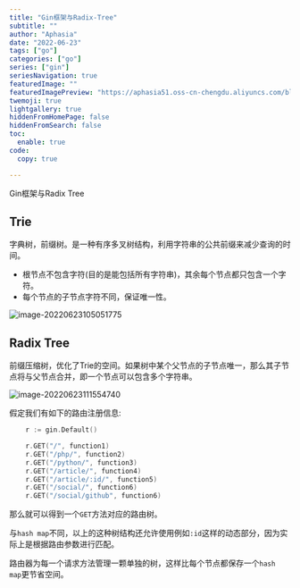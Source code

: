 ```yaml
---
title: "Gin框架与Radix-Tree"
subtitle: ""
author: "Aphasia"
date: "2022-06-23"
tags: ["go"]
categories: ["go"]
series: ["gin"]
seriesNavigation: true
featuredImage: ""
featuredImagePreview: "https://aphasia51.oss-cn-chengdu.aliyuncs.com/blog/gin.jpg"
twemoji: true
lightgallery: true
hiddenFromHomePage: false
hiddenFromSearch: false
toc:
  enable: true
code:
  copy: true

---
```


Gin框架与Radix Tree

<!--more-->

## Trie

字典树，前缀树。是一种有序多叉树结构，利用字符串的公共前缀来减少查询的时间。

- 根节点不包含字符(目的是能包括所有字符串)，其余每个节点都只包含一个字符。
- 每个节点的子节点字符不同，保证唯一性。

![image-20220623105051775](https://cdn.jsdelivr.net/gh/aphasia51/images@main/blog/imagestrie.png)

## Radix Tree

前缀压缩树，优化了Trie的空间。如果树中某个父节点的子节点唯一，那么其子节点将与父节点合并，即一个节点可以包含多个字符串。

![image-20220623111554740](https://cdn.jsdelivr.net/gh/aphasia51/images@main/blog/imagesradix_tree.png)

假定我们有如下的路由注册信息:

```go
	r := gin.Default()

	r.GET("/", function1)
	r.GET("/php/", function2)
	r.GET("/python/", function3)
	r.GET("/article/", function4)
	r.GET("/article/:id/", function5)
	r.GET("/social/", function6)
	r.GET("/social/github", function6)
```

那么就可以得到一个`GET`方法对应的路由树。<br>

与`hash map`不同，以上的这种树结构还允许使用例如`:id`这样的动态部分，因为实际上是根据路由参数进行匹配。<br>

路由器为每一个请求方法管理一颗单独的树，这样比每个节点都保存一个`hash map`更节省空间。

